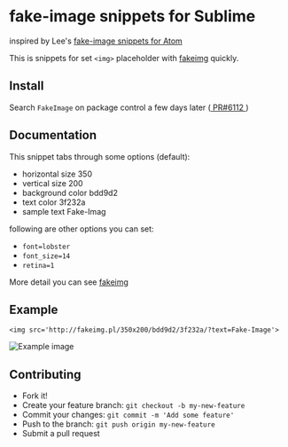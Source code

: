# fake-image snippets for Sublime

inspired by Lee's [fake-image snippets for Atom](https://github.com/jessy1092/fake-image-snippets)

This is snippets for set `<img>` placeholder with [fakeimg](https://fakeimg.pl/) quickly.

## Install

Search `FakeImage` on package control a few days later ([ PR#6112 ](https://github.com/wbond/package_control_channel/pull/6112))

## Documentation

This snippet tabs through some options (default):

- horizontal size 350
- vertical size 200
- background color bdd9d2
- text color 3f232a
- sample text Fake-Imag

following are other options you can set:

- `font=lobster`
- `font_size=14`
- `retina=1`

More detail you can see [fakeimg](https://fakeimg.pl/)

## Example

`<img src='http://fakeimg.pl/350x200/bdd9d2/3f232a/?text=Fake-Image'>`

![Example image](http://fakeimg.pl/350x200/bdd9d2/3f232a/?text=Fake-Image)

## Contributing

- Fork it!
- Create your feature branch: `git checkout -b my-new-feature`
- Commit your changes: `git commit -m 'Add some feature'`
- Push to the branch: `git push origin my-new-feature`
- Submit a pull request
